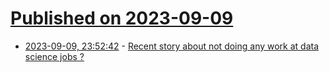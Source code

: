 # [Published on 2023-09-09](index.md)

* [2023-09-09, 23:52:42](https://lobste.rs/s/brz1f1/recent_story_about_not_doing_any_work_at) - [Recent story about not doing any work at data science jobs ?](https://lobste.rs/s/brz1f1/recent_story_about_not_doing_any_work_at)
